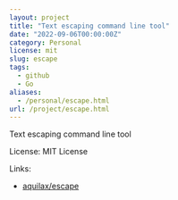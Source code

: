 ```yaml
---
layout: project
title: "Text escaping command line tool"
date: "2022-09-06T00:00:00Z"
category: Personal
license: mit
slug: escape
tags:
  - github
  - Go
aliases:
  - /personal/escape.html
url: /project/escape.html
---
```


Text escaping command line tool

License: MIT License

Links:

* [aquilax/escape](https://github.com/aquilax/escape)
